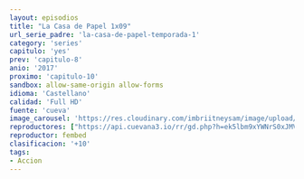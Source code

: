 ```yaml
---
layout: episodios
title: "La Casa de Papel 1x09"
url_serie_padre: 'la-casa-de-papel-temporada-1'
category: 'series'
capitulo: 'yes'
prev: 'capitulo-8'
anio: '2017'
proximo: 'capitulo-10'
sandbox: allow-same-origin allow-forms
idioma: 'Castellano'
calidad: 'Full HD'
fuente: 'cueva'
image_carousel: 'https://res.cloudinary.com/imbriitneysam/image/upload/v1546638640/casa-papel-1-poster-min.jpg'
reproductores: ["https://api.cuevana3.io/rr/gd.php?h=ek5lbm9xYWNrS0xJMVp5b21KREk0dFBLbjVkaHhkRGdrOG1jbnBpUnhhS1ZtSGVnbDZpVHByeWxkNTk0bWJlMW01VitoNDI4Mk9xOW1wZG9xTWU1bzkyU3FadVkyUT09"]
reproductor: fembed
clasificacion: '+10'
tags:
- Accion
---
```












